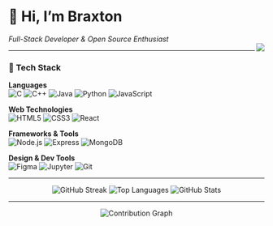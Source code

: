 # 👋 Hi, I’m Braxton  
*Full-Stack Developer & Open Source Enthusiast*  
<img src="https://komarev.com/ghpvc/?username=braxtonusername&label=Profile%20views&color=7A7ADB&style=flat" align="right"/>

---

### 🚀 Tech Stack

**Languages**  
![C](https://img.shields.io/badge/C-A8B9CC?style=for-the-badge&logo=c&logoColor=black)
![C++](https://img.shields.io/badge/C++-00599C?style=for-the-badge&logo=c%2B%2B&logoColor=white)
![Java](https://img.shields.io/badge/Java-007396?style=for-the-badge&logo=java&logoColor=white)
![Python](https://img.shields.io/badge/Python-3776AB?style=for-the-badge&logo=python&logoColor=white)
![JavaScript](https://img.shields.io/badge/JavaScript-F7DF1E?style=for-the-badge&logo=javascript&logoColor=black)

**Web Technologies**  
![HTML5](https://img.shields.io/badge/HTML5-E34F26?style=for-the-badge&logo=html5&logoColor=white)
![CSS3](https://img.shields.io/badge/CSS3-1572B6?style=for-the-badge&logo=css3&logoColor=white)
![React](https://img.shields.io/badge/React-61DAFB?style=for-the-badge&logo=react&logoColor=black)

**Frameworks & Tools**  
![Node.js](https://img.shields.io/badge/Node.js-339933?style=for-the-badge&logo=nodedotjs&logoColor=white)
![Express](https://img.shields.io/badge/Express-000000?style=for-the-badge&logo=express&logoColor=white)
![MongoDB](https://img.shields.io/badge/MongoDB-47A248?style=for-the-badge&logo=mongodb&logoColor=white)

**Design & Dev Tools**  
![Figma](https://img.shields.io/badge/Figma-F24E1E?style=for-the-badge&logo=figma&logoColor=white)
![Jupyter](https://img.shields.io/badge/Jupyter-F37626?style=for-the-badge&logo=jupyter&logoColor=white)
![Git](https://img.shields.io/badge/Git-F05032?style=for-the-badge&logo=git&logoColor=white)

---

<p align="center">
  <!-- GitHub Streaks -->
  <img src="https://github-readme-streak-stats.herokuapp.com?user=call493&theme=radical&background=0D1117&ring=7A7ADB&currStreakNum=7A7ADB&sideLabels=7A7ADB&sideNums=7A7ADB&dates=7A7ADB&fire=7A7ADB" alt="GitHub Streak" />

  <!-- Top Languages -->
  <img src="https://github-readme-stats.vercel.app/api/top-langs/?username=call493&layout=compact&theme=radical&langs_count=8&hide_border=true&bg_color=0D1117&title_color=7A7ADB&text_color=7A7ADB" alt="Top Languages" />

  <!-- GitHub Stats -->
  <img src="https://github-readme-stats.vercel.app/api?username=call493&show_icons=true&theme=radical&bg_color=0D1117&title_color=7A7ADB&text_color=7A7ADB&icon_color=7A7ADB&hide_border=true" alt="GitHub Stats" />
</p>

---

<p align="center">
  <img src="https://github-readme-activity-graph.vercel.app/graph?username=call493&bg_color=0D1117&color=7A7ADB&line=7A7ADB&point=7A7ADB&area=true&hide_border=true" alt="Contribution Graph" />
</p>
